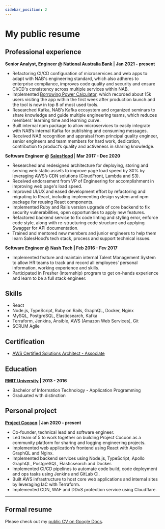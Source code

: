 ```yaml
---
sidebar_position: 2
---
```


# My public resume

## Professional experience

**Senior Analyst, Engineer @ [National Australia Bank](https://www.nab.com.au) | Jan 2021 - present**

- Refactoring CI/CD configuration of microservices and web apps to adapt with NAB's engineering standard, which also adheres to enterprise compliance,
  improves code quality and security and ensure CI/CD's consistency across multiple services within NAB.
- Implemented [Borrowing Power Calculator](https://www.nab.com.au/personal/home-loans/calculators/borrowing-calculator),
  which recorded about 15k users visiting the app within the first week after production launch and the tool is now in top 8 of most used tools.
- Researched Kafka, NAB’s Kafka ecosystem and organized seminars to share knowledge and guide multiple engineering teams, which reduces
  members’ learning time and learning curve.
- Built internal npm package to allow microservices to easily integrate with NAB’s internal Kafka for publishing and consuming messages.
- Received NAB recognition and appraisal from principal quality engineer, senior engineers and team members for hard work, dedication,
  contribution to product’s quality and activeness in sharing knowledge.

**Software Engineer @ [SalesHood](https://saleshood.com) | Mar 2017 - Dec 2020**

- Researched and redesigned architecture for deploying, storing and serving web static assets to improve page load speed by 30% by leveraging
  AWS’s CDN solutions (CloudFront, Lambda and S3).
- Received endorsement from VP of Engineering for accomplishment in improving web page's load speed.
- Improved UI/UX and eased development effort by refactoring and migrating to React, including implementing design system and npm package
  for reusing React components.
- Implemented Ruby and Rails version upgrade of core backend to fix security vulnerabilities, open opportunities to apply new features.
- Refactored backend service to fix code linting and styling error, enforce code style, along with re-structuring code structure and applying
  Swagger for API documentation.
- Trained and mentored new members and junior engineers to help them learn SalesHood’s tech stack, process and support technical issues.

**Software Engineer @ [Nash Tech](https://nashtechglobal.com) | Feb 2016 - Fev 2017**

- Implemented feature and maintain internal Talent Management System to allow HR teams to track and record all employees’ personal information,
  working experience and skills.
- Participated in Fresher (internship) program to get on-hands experience and learn to be a full stack engineer.

## Skills

- React
- Node.js, TypeScript, Ruby on Rails, GraphQL, Docker, Nginx
- MySQL, PostgreSQL, Elasticsearch, Kafka
- Terraform, Jenkins, Ansible, AWS (Amazon Web Services), Git
- SCRUM Agile

## Certification

- [AWS Certified Solutions Architect - Associate](https://www.credly.com/badges/18a9090a-0626-4fbb-8d4e-7060f8d94735)

## Education

**[RMIT University](https://www.rmit.edu.vn) | 2013 - 2016**

- Bachelor of Information Technology - Application Programming
- Graduated with distinction

## Personal project

**[Project Cocoon](https://projectcocoon.org/) | Jan 2020 - present**

- Co-founder, technical lead and software engineer.
- Led team of 5 to work together on building Project Cocoon as a community platform for sharing and logging engineering projects.
- Implemented web application’s frontend using React with Apollo GraphQL and Nginx.
- Implemented backend services using Node.js, TypeScript, Apollo GraphQL, PostgreSQL, Elasticsearch and Docker.
- Implemented CI/CD pipelines to automate code build, code deployment and ops tasks using Jenkins and GitLab CI.
- Built AWS infrastructure to host core web applications and internal sites by leveraging IaC with Terraform.
- Implemented CDN, WAF and DDoS protection service using Cloudflare.

---

## Formal resume

Please check out my [public CV on Google Docs](https://docs.google.com/document/d/19E9GRY6U_yJDnywPLCvribQjp6mFm4eSk23GQZj4m8M/edit?usp=sharing).
